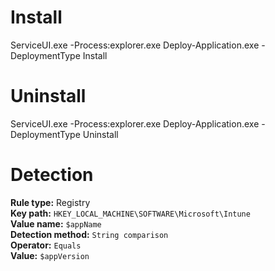 # Install

ServiceUI.exe -Process:explorer.exe Deploy-Application.exe -DeploymentType Install

# Uninstall

ServiceUI.exe -Process:explorer.exe Deploy-Application.exe -DeploymentType Uninstall

# Detection

**Rule type:** Registry \
**Key path:** `HKEY_LOCAL_MACHINE\SOFTWARE\Microsoft\Intune` \
**Value name:** `$appName` \
**Detection method:** `String comparison` \
**Operator:** `Equals` \
**Value:** `$appVersion`
